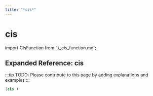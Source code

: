 ```yaml
---
title: "*cis*"
---
```


# cis

import CisFunction from './_cis_function.md';

<CisFunction />

## Expanded Reference: cis

:::tip
TODO: Please contribute to this page by adding explanations and examples
:::

```lisp
(cis )
```
